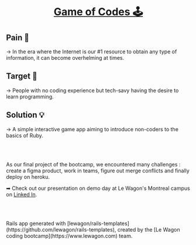<h1 align="center"> <a href="https://www.game-of-codes.pro/" target="_blank">Game of Codes 🕹️</a> </h1>

## Pain 🤕
<p>→ In the era where the Internet is our #1 resource to obtain any type of information, it can become overhelming at times.</p>

## Target 🎯
<p>→ People with no coding experience but tech-savy having the desire to learn programming.</p>

## Solution 💡
<p>→ A simple interactive game app aiming to introduce non-coders to the basics of Ruby.</p>

<br>
<br>

<p>As our final project of the bootcamp, we encountered many challenges : create a figma product, work in teams, figure out merge conflicts and finally deploy on heroku.</p>

<p>➡ Check out our presentation on demo day at Le Wagon's Montreal campus on <a href="https://www.linkedin.com/events/demoday-full-timewebdevelopment7101903523700690945/theater/" target="_blank">Linked In</a>.</p>

<br>
<br>

<p> Rails app generated with [lewagon/rails-templates](https://github.com/lewagon/rails-templates), created by the [Le Wagon coding bootcamp](https://www.lewagon.com) team. </p>
